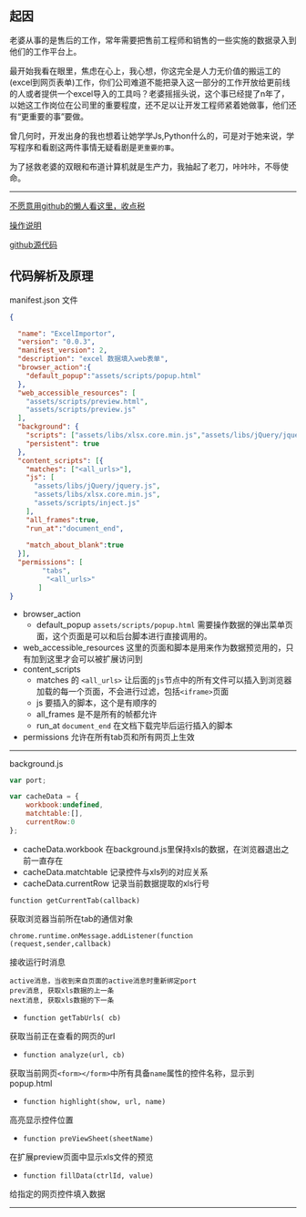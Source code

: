 ## 起因
老婆从事的是售后的工作，常年需要把售前工程师和销售的一些实施的数据录入到他们的工作平台上。

最开始我看在眼里，焦虑在心上，我心想，你这完全是人力无价值的搬运工的(excel到网页表单)工作，你们公司难道不能把录入这一部分的工作开放给更前线的人或者提供一个excel导入的工具吗？老婆摇摇头说，这个事已经提了n年了，以她这工作岗位在公司里的重要程度，还不足以让开发工程师紧着她做事，他们还有“更重要的事”要做。

曾几何时，开发出身的我也想着让她学学Js,Python什么的，可是对于她来说，学写程序和看剧这两件事情无疑看剧是```更重要的事```。

为了拯救老婆的双眼和布道计算机就是生产力，我抽起了老刀，咔咔咔，不辱使命。

-----


[不愿意用github的懒人看这里，收点税](https://download.csdn.net/download/flyback/12316927)

[操作说明](https://jingyan.baidu.com/article/b7001fe14ed9bf4f7382dd33.html)

[github源代码](https://github.com/kjflyback/excelimportor/tree/master)

## 代码解析及原理

manifest.json 文件
```JSON
{

  "name": "ExcelImportor",
  "version": "0.0.3",
  "manifest_version": 2,
  "description": "excel 数据填入web表单",
  "browser_action":{
    "default_popup":"assets/scripts/popup.html"
  },
  "web_accessible_resources": [
    "assets/scripts/preview.html",
    "assets/scripts/preview.js"
  ],
  "background": {
    "scripts": ["assets/libs/xlsx.core.min.js","assets/libs/jQuery/jquery.js","assets/scripts/background.js"],
    "persistent": true
  },
  "content_scripts": [{
    "matches": ["<all_urls>"],
    "js": [
      "assets/libs/jQuery/jquery.js",
      "assets/libs/xlsx.core.min.js",
      "assets/scripts/inject.js"
    ],
    "all_frames":true,
    "run_at":"document_end",
    
    "match_about_blank":true
  }],
  "permissions": [
        "tabs", 
         "<all_urls>"
       ]
}
```
- browser_action
	- default_popup ```assets/scripts/popup.html``` 需要操作数据的弹出菜单页面，这个页面是可以和后台脚本进行直接调用的。 
- web_accessible_resources 这里的页面和脚本是用来作为数据预览用的，只有加到这里才会可以被扩展访问到 
- content_scripts
	- matches 的 ```<all_urls>``` 让后面的```js```节点中的所有文件可以插入到浏览器加载的每一个页面，不会进行过滤，包括```<iframe>```页面
	- js 要插入的脚本，这个是有顺序的
	- all_frames 是不是所有的帧都允许
	- run_at ```document_end``` 在文档下载完毕后运行插入的脚本
- permissions 允许在所有tab页和所有网页上生效


----

background.js
```javascript
var port;

var cacheData = {
	workbook:undefined,
	matchtable:[],
	currentRow:0
};
```
- cacheData.workbook 在background.js里保持xls的数据，在浏览器退出之前一直存在
- cacheData.matchtable 记录控件与xls列的对应关系
- cacheData.currentRow 记录当前数据提取的xls行号

```function getCurrentTab(callback)```

获取浏览器当前所在tab的通信对象

```chrome.runtime.onMessage.addListener(function (request,sender,callback)```

接收运行时消息

	active消息，当收到来自页面的active消息时重新绑定port
	prev消息, 获取xls数据的上一条
	next消息, 获取xls数据的下一条

- ```function getTabUrls( cb)```

获取当前正在查看的网页的url

- ```function analyze(url, cb)```

获取当前网页```<form></form>```中所有具备```name```属性的控件名称，显示到popup.html

- ```function highlight(show, url, name)```

高亮显示控件位置

- ```function preViewSheet(sheetName)```

在扩展preview页面中显示xls文件的预览

- ```function fillData(ctrlId, value)```

给指定的网页控件填入数据

---

